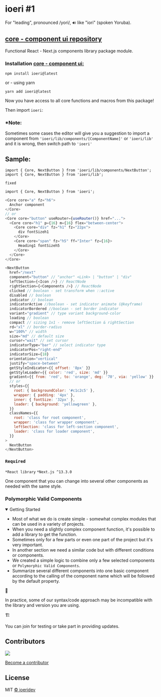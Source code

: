 # ioeri #1

For "leading", pronounced /yori/, `🔊` like "iori" (spoken Yoruba).

## [core - component ui repository](https://github.com/ioeridev/ioeri/tree/master)

Functional React - Next.js components library package module.

### Installation [core - component ui:](https://github.com/ioeridev/ioeri/tree/master)

```cirru
npm install ioeri@latest
```

or - using yarn

```cirru
yarn add ioeri@latest
```

Now you have access to all core functions and macros from this package!

Then import `ioeri`:

### \*Note:

Sometimes some cases the editor will give you a suggestion to import a component from `'ioeri/lib/components/[ComponentName]'` or `'ioeri/lib'` and it is wrong,
then switch path to `'ioeri'`

## Sample:

```cirru
import { Core, NextButton } from 'ioeri/lib/components/NextButton';
import { Core, NextButton } from 'ioeri/lib';
```

`fixed`

```cirru
import { Core, NextButton } from 'ioeri';
```

```js
<Core core="a" fz="h6">
  Anchor component
</Core>
// or
<Core core="button" useRouter={useRouter()} href="...">
  <Core core="h1" p={16} m={16} flex="between-center">
    <Core core="div" fz="h1" fz="22px">
      div fontSizeh1
    </Core>
    <Core core="span" fz="h5" ff="Inter" fz={16}>
      Heading1 fontSizeh5
    </Core>
  </Core>
</Core>
```

```js
<NextButton
  href="/next"
  component="button" // "anchor" <Link> | "button" | "div"
  leftSection={<Icon />} // ReactNode
  rightSection={<Components />} // ReactNode
  clicked // boolean - set transform when ::active
  disabled // boolean
  indicator // boolean
  indicatorActive //boolean - set indicator animate (@keyframe)
  indicatorBordered //boolean - set border indicator
  variant="gradient" // type variant background-color
  loading // boolean
  compact // sizing 1x1 - remove leftSection & rightSection
  rd="xl" // border-radius
  w="100%" // width
  size="md" // default size
  cursor="wait" // set cursor
  indicatorType="bar" // select indicator type
  indicatorPos="right-end"
  indicatorSize={18}
  orientation="vertical"
  justify="space-between"
  getStyleIndicator={{ offset: '8px' }}
  getStyleLoader={{ color: 'red', size: 'md' }}
  gradient={{ from: 'red', to: 'orange', deg: '70', via: 'yellow' }}
  // or
  styles={{
    root: { backgroundColor: '#c1c2c5' },
    wrapper: { padding: '4px' },
    inner: { fontSize: '32px' },
    loader: { background: 'yellowgreen' },
  }}
  classNames={{
    root: 'class for root component',
    wrapper: 'class for wrapper component',
    leftSection: 'class for left-section component',
    loader: 'class for loader component',
  }}
>
  NextButton
</NextButton>
```

### `Required`

`*React library`
`*Next.js ^13.3.0`

One component that you can change into several other components as needed with the same style.

### Polymorphic Valid Components

<details open>
<summary>Getting Started</summary>

- Most of what we do is create simple - somewhat complex modules that can be used in a variety of projects.
- When you need a slightly complex component function, it's possible to add a library to get the function.
- Sometimes only for a few parts or even one part of the project but it's very important.
- In another section we need a similar code but with different conditions or components.
- We created a simple logic to combine only a few selected components or `Polymorphic Valid Components`.
- Summarize several different components into one basic component according to the calling of the component name which will be followed by the default property.

</details>

🚨

In practice, some of our syntax/code approach may be incompatible with the library and version you are using.

🏗️

You can join for testing or take part in providing updates.

## Contributors

<a href="https://github.com/ioeridev/ioeri/graphs/contributors">
  <img src="https://contrib.rocks/image?repo=ioeridev/ioeri" />
</a>

[Become a contributor](https://github.com/ioeridev/ioeri/blob/main/CONTRIBUTING.md)

## License

MIT [© ioeridev](https://github.com/ioeridev)
